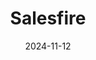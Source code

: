 ---  
layout: startup_page  
title: "Salesfire"  
id: "salesfire.co.uk"  
permalink: "/salesfiresalesfire.co.uk11122024/"  
website: "https://www.salesfire.co.uk/"  
funding_round: ""  
funding_amount: "£2.75M"  
investors: "NPIF II – Mercia Equity Finance"  
about: "Salesfire provides software that creates individual visitor profiles for company websites, using behavioral cues to understand interests and shopping habits. This allows retailers to personalize customer experiences and drive e-commerce revenue. The company is developing AI technology to provide deeper insights into customer behavior, especially valuable as traditional tracking methods are phased out."  
markets: "E-commerce, AI"  
hq: "Middlesborough, England, United Kingdom"  
founded_year: "2017"  
linkedin: "https://www.linkedin.com/company/salesfireuk"  
twitter: "https://twitter.com/salesfireuk"  
instagram: ""  
facebook: "https://www.facebook.com/SalesfireUK"  
crunchbase: "https://www.crunchbase.com/organization/salesfire?utm_source=linkedin&utm_medium=referral&utm_campaign=linkedin_companies&utm_content=profile_cta_anon&trk=funding_crunchbase"  
pitchbook: "https://pitchbook.com/profiles/company/471461-41"  

date_display: "12-Nov-2024"  
date: "2024-11-12"

# SEO Optimization  
meta_title: "Salesfire -  Funding (£2.75M)"  
meta_description: "Salesfire, Salesfire provides software that creates individual visitor profiles for company websites, using behavioral cues to understand interests and shopping ..."  
meta_keywords: "Salesfire, E-commerce, AI,  funding"  
canonical_url: "https://startup.projectstartups.com/salesfiresalesfire.co.uk11122024/"  
---